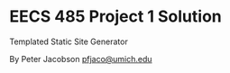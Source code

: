 EECS 485 Project 1 Solution
===========================
Templated Static Site Generator

By Peter Jacobson <pfjaco@umich.edu>